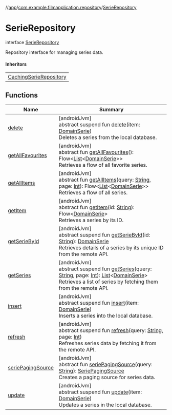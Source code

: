 //[app](../../../index.md)/[com.example.filmapplication.repository](../index.md)/[SerieRepository](index.md)

# SerieRepository

interface [SerieRepository](index.md)

Repository interface for managing series data.

#### Inheritors

| |
|---|
| [CachingSerieRepository](../-caching-serie-repository/index.md) |

## Functions

| Name | Summary |
|---|---|
| [delete](delete.md) | [androidJvm]<br>abstract suspend fun [delete](delete.md)(item: [DomainSerie](../../com.example.filmapplication.domain/-domain-serie/index.md))<br>Deletes a series from the local database. |
| [getAllFavourites](get-all-favourites.md) | [androidJvm]<br>abstract fun [getAllFavourites](get-all-favourites.md)(): Flow&lt;[List](https://kotlinlang.org/api/latest/jvm/stdlib/kotlin.collections/-list/index.html)&lt;[DomainSerie](../../com.example.filmapplication.domain/-domain-serie/index.md)&gt;&gt;<br>Retrieves a flow of all favorite series. |
| [getAllItems](get-all-items.md) | [androidJvm]<br>abstract fun [getAllItems](get-all-items.md)(query: [String](https://kotlinlang.org/api/latest/jvm/stdlib/kotlin/-string/index.html), page: [Int](https://kotlinlang.org/api/latest/jvm/stdlib/kotlin/-int/index.html)): Flow&lt;[List](https://kotlinlang.org/api/latest/jvm/stdlib/kotlin.collections/-list/index.html)&lt;[DomainSerie](../../com.example.filmapplication.domain/-domain-serie/index.md)&gt;&gt;<br>Retrieves a flow of all series. |
| [getItem](get-item.md) | [androidJvm]<br>abstract fun [getItem](get-item.md)(id: [String](https://kotlinlang.org/api/latest/jvm/stdlib/kotlin/-string/index.html)): Flow&lt;[DomainSerie](../../com.example.filmapplication.domain/-domain-serie/index.md)&gt;<br>Retrieves a series by its ID. |
| [getSerieById](get-serie-by-id.md) | [androidJvm]<br>abstract suspend fun [getSerieById](get-serie-by-id.md)(id: [String](https://kotlinlang.org/api/latest/jvm/stdlib/kotlin/-string/index.html)): [DomainSerie](../../com.example.filmapplication.domain/-domain-serie/index.md)<br>Retrieves details of a series by its unique ID from the remote API. |
| [getSeries](get-series.md) | [androidJvm]<br>abstract suspend fun [getSeries](get-series.md)(query: [String](https://kotlinlang.org/api/latest/jvm/stdlib/kotlin/-string/index.html), page: [Int](https://kotlinlang.org/api/latest/jvm/stdlib/kotlin/-int/index.html)): [List](https://kotlinlang.org/api/latest/jvm/stdlib/kotlin.collections/-list/index.html)&lt;[DomainSerie](../../com.example.filmapplication.domain/-domain-serie/index.md)&gt;<br>Retrieves a list of series by fetching them from the remote API. |
| [insert](insert.md) | [androidJvm]<br>abstract suspend fun [insert](insert.md)(item: [DomainSerie](../../com.example.filmapplication.domain/-domain-serie/index.md))<br>Inserts a series into the local database. |
| [refresh](refresh.md) | [androidJvm]<br>abstract suspend fun [refresh](refresh.md)(query: [String](https://kotlinlang.org/api/latest/jvm/stdlib/kotlin/-string/index.html), page: [Int](https://kotlinlang.org/api/latest/jvm/stdlib/kotlin/-int/index.html))<br>Refreshes series data by fetching it from the remote API. |
| [seriePagingSource](serie-paging-source.md) | [androidJvm]<br>abstract fun [seriePagingSource](serie-paging-source.md)(query: [String](https://kotlinlang.org/api/latest/jvm/stdlib/kotlin/-string/index.html)): [SeriePagingSource](../../com.example.filmapplication.screens.serie/-serie-paging-source/index.md)<br>Creates a paging source for series data. |
| [update](update.md) | [androidJvm]<br>abstract suspend fun [update](update.md)(item: [DomainSerie](../../com.example.filmapplication.domain/-domain-serie/index.md))<br>Updates a series in the local database. |
